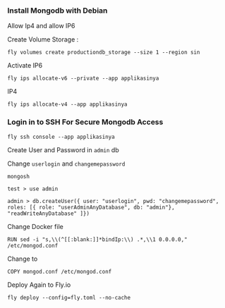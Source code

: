 ### Install Mongodb with Debian

Allow Ip4 and allow IP6

Create Volume Storage :

```
fly volumes create productiondb_storage --size 1 --region sin
```

Activate IP6

```
fly ips allocate-v6 --private --app applikasinya
```

IP4

```
fly ips allocate-v4 --app applikasinya
```

### Login in to SSH For Secure Mongodb Access

```
fly ssh console --app applikasinya
```

Create User and Password in `admin` db

Change `userlogin` and `changemepassword`

```
mongosh

test > use admin

admin > db.createUser({ user: "userlogin", pwd: "changemepassword", roles: [{ role: "userAdminAnyDatabase", db: "admin"}, "readWriteAnyDatabase" ]})

```

Change Docker file

```
RUN sed -i "s,\\(^[[:blank:]]*bindIp:\\) .*,\\1 0.0.0.0," /etc/mongod.conf
```

Change to

```
COPY mongod.conf /etc/mongod.conf
```

Deploy Again to Fly.io

```
fly deploy --config=fly.toml --no-cache
```
